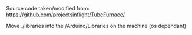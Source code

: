 Source code taken/modified from: https://github.com/projectsinflight/TubeFurnace/

Move ./libraries into the /Arduino/Libraries on the machine (os dependant)
